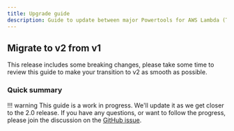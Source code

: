 ```yaml
---
title: Upgrade guide
description: Guide to update between major Powertools for AWS Lambda (TypeScript) versions
---
```


## Migrate to v2 from v1

This release includes some breaking changes, please take some time to review this guide to make your transition to v2 as smooth as possible.

### Quick summary

!!! warning
    This guide is a work in progress. We'll update it as we get closer to the 2.0 release. If you have any questions, or want to follow the progress, please join the discussion on the [GitHub issue](https://github.com/aws-powertools/powertools-lambda-typescript/issues/1714).